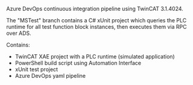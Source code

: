 Azure DevOps continuous integration pipeline using TwinCAT 3.1.4024.

The "MSTest" branch contains a C# xUnit project which queries the PLC runtime for all test function block instances, then executes them via RPC over ADS.

Contains:
- TwinCAT XAE project with a PLC runtime (simulated application)
- PowerShell build script using Automation Interface
- xUnit test project
- Azure DevOps yaml pipeline
